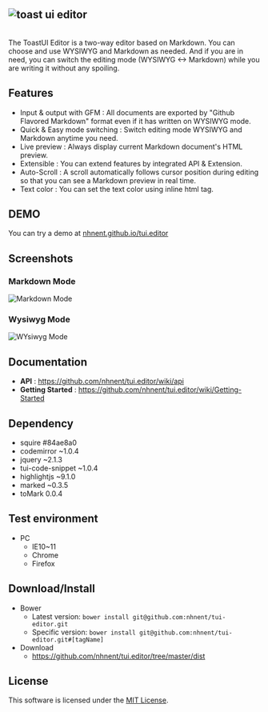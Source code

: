 ## ![toast ui editor](https://cloud.githubusercontent.com/assets/389021/16107646/9729e556-33d8-11e6-933f-5b09fa3a53bb.png)
<br>
The ToastUI Editor is a two-way editor based on Markdown.
You can choose and use WYSIWYG and Markdown as needed.
And if you are in need, you can switch the editing mode (WYSIWYG ↔ Markdown) while you are writing it without any spoiling.

## Features
* Input & output with GFM : All documents are exported by "Github Flavored Markdown" format even if it has written on WYSIWYG mode.
* Quick & Easy mode switching : Switch editing mode WYSIWYG and Markdown anytime you need.
* Live preview : Always display current Markdown document's HTML preview.
* Extensible : You can extend features by integrated API & Extension.
* Auto-Scroll : A scroll automatically follows cursor position during editing so that you can see a Markdown preview in real time.
* Text color : You can set the text color using inline html tag.

## DEMO

You can try a demo at [nhnent.github.io/tui.editor](http://nhnent.github.io/tui.editor/)

## Screenshots

### Markdown Mode
![Markdown Mode](https://cloud.githubusercontent.com/assets/389021/16108210/d55d4576-33dc-11e6-943a-66c29ae1ff4d.png)

### Wysiwyg Mode
![WYsiwyg Mode](https://cloud.githubusercontent.com/assets/389021/16108214/d7ac03d0-33dc-11e6-9ab6-06e7734a7fb1.png)

## Documentation
* **API** : https://github.com/nhnent/tui.editor/wiki/api
* **Getting Started** : https://github.com/nhnent/tui.editor/wiki/Getting-Started

## Dependency
* squire #84ae8a0
* codemirror ~1.0.4
* jquery ~2.1.3
* tui-code-snippet ~1.0.4
* highlightjs ~9.1.0
* marked ~0.3.5
* toMark 0.0.4

## Test environment
* PC
    * IE10~11
    * Chrome
    * Firefox

## Download/Install
* Bower
   * Latest version: `bower install git@github.com:nhnent/tui-editor.git`
   * Specific version: `bower install git@github.com:nhnent/tui-editor.git#[tagName]`
* Download
   * https://github.com/nhnent/tui.editor/tree/master/dist

## License
This software is licensed under the [MIT License](https://github.com/nhnent/tui.editor/blob/master/LICENSE).

